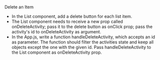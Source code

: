 Delete an Item

- In the List component, add a delete button for each list item.
- The List component needs to receive a new prop called onDeleteActivity;
  pass it to the delete button as onClick prop;
  pass the activity's id to onDeleteActivity as argument.
- In the App.js, write a function handleDeleteActivity, which accepts an id as parameter. The function should filter the activities state and keep all objects except the one with the given id.
  Pass handleDeleteActivity to the List component as onDeleteActivity prop.
